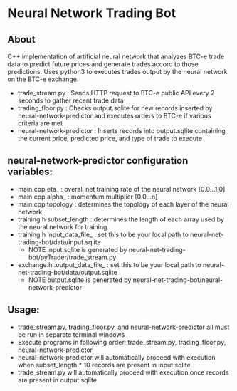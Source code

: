 # Neural Network Trading Bot
## About
C++ implementation of artificial neural network that analyzes BTC-e trade data to predict future 
prices and generate trades accord to those predictions. Uses python3 to executes trades output 
by the neural network on the BTC-e exchange. 


- trade_stream.py : Sends HTTP request to BTC-e public API every 2 seconds to gather recent trade data
- trading_floor.py : Checks output.sqlite for new records inserted by neural-network-predictor and executes orders to BTC-e if various criteria are met
- neural-network-predictor : Inserts records into output.sqlite containing the current price, predicted price, and type of trade to execute 

## neural-network-predictor configuration variables:
- main.cpp     eta_ : overall net training rate of the neural network [0.0...1.0]
- main.cpp     alpha_ : momentum multiplier [0.0...n]
- main.cpp     topology :  determines the topology of each layer of the neural network
- training.h   subset_length : determines the length of each array used by the neural network for training
- training.h   input_data_file_ : set this to be your local path to neural-net-trading-bot/data/input.sqlite
	- NOTE input.sqlite is generated by neural-net-trading-bot/pyTrader/trade_stream.py
- exchange.h..output_data_file_ : set this to be your local path to neural-net-trading-bot/data/output.sqlite
	- NOTE output.sqlite is generated by neural-net-trading-bot/neural-network-predictor

## Usage:
- trade_stream.py, trading_floor.py, and neural-network-predictor all must be run in separate terminal windows
- Execute programs in following order: trade_stream.py, trading_floor.py, neural-network-predictor
- neural-network-predictor will automatically proceed with execution when subset_length * 10 records are present in input.sqlite
- trade_stream.py will automatically proceed with execution once records are present in output.sqlite
